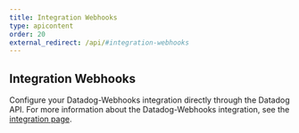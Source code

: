 ```yaml
---
title: Integration Webhooks
type: apicontent
order: 20
external_redirect: /api/#integration-webhooks
---
```


## Integration Webhooks

Configure your Datadog-Webhooks integration directly through the Datadog API.
For more information about the Datadog-Webhooks integration, see the [integration page][1].

[1]: /integrations/webhooks
